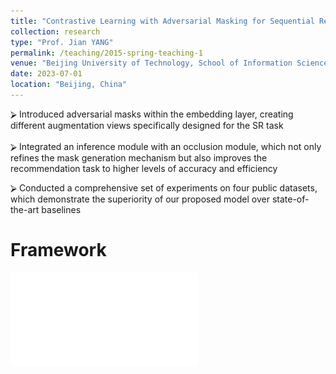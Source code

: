 ```yaml
---
title: "Contrastive Learning with Adversarial Masking for Sequential Recommendation"
collection: research
type: "Prof. Jian YANG"
permalink: /teaching/2015-spring-teaching-1
venue: "Beijing University of Technology, School of Information Science and Technology"
date: 2023-07-01
location: "Beijing, China"
---
```


⮚	Introduced adversarial masks within the embedding layer, creating different augmentation views specifically designed for the SR task  <br />                      
⮚	Integrated an inference module with an occlusion module, which not only refines the mask generation mechanism but also improves the recommendation task to higher levels of accuracy and efficiency <br />                                   
                                                            
⮚	Conducted a comprehensive set of experiments on four public datasets, which demonstrate the superiority of our proposed model over state-of-the-art baselines

Framework
======
![picture](Framework1.pdf)
